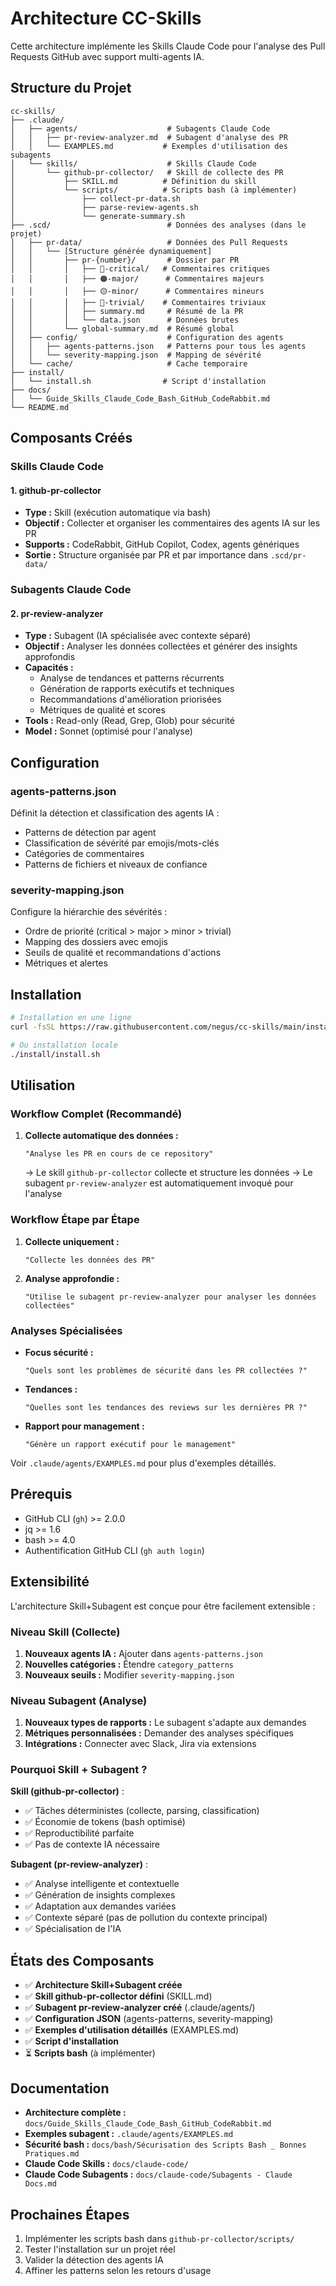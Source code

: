 # Architecture CC-Skills

Cette architecture implémente les Skills Claude Code pour l'analyse des Pull Requests GitHub avec support multi-agents IA.

## Structure du Projet

```
cc-skills/
├── .claude/
│   ├── agents/                    # Subagents Claude Code
│   │   ├── pr-review-analyzer.md  # Subagent d'analyse des PR
│   │   └── EXAMPLES.md           # Exemples d'utilisation des subagents
│   └── skills/                    # Skills Claude Code
│       └── github-pr-collector/   # Skill de collecte des PR
│           ├── SKILL.md          # Définition du skill
│           └── scripts/          # Scripts bash (à implémenter)
│               ├── collect-pr-data.sh
│               ├── parse-review-agents.sh
│               └── generate-summary.sh
├── .scd/                          # Données des analyses (dans le projet)
│   ├── pr-data/                   # Données des Pull Requests
│   │   └── [Structure générée dynamiquement]
│   │       ├── pr-{number}/       # Dossier par PR
│   │       │   ├── 🔴-critical/   # Commentaires critiques
│   │       │   ├── 🟠-major/      # Commentaires majeurs
│   │       │   ├── 🟡-minor/      # Commentaires mineurs
│   │       │   ├── 🔵-trivial/    # Commentaires triviaux
│   │       │   ├── summary.md     # Résumé de la PR
│   │       │   └── data.json      # Données brutes
│   │       └── global-summary.md  # Résumé global
│   ├── config/                    # Configuration des agents
│   │   ├── agents-patterns.json   # Patterns pour tous les agents
│   │   └── severity-mapping.json  # Mapping de sévérité
│   └── cache/                     # Cache temporaire
├── install/
│   └── install.sh                # Script d'installation
├── docs/
│   └── Guide_Skills_Claude_Code_Bash_GitHub_CodeRabbit.md
└── README.md
```

## Composants Créés

### Skills Claude Code

#### 1. github-pr-collector
- **Type :** Skill (exécution automatique via bash)
- **Objectif :** Collecter et organiser les commentaires des agents IA sur les PR
- **Supports :** CodeRabbit, GitHub Copilot, Codex, agents génériques
- **Sortie :** Structure organisée par PR et par importance dans `.scd/pr-data/`

### Subagents Claude Code

#### 2. pr-review-analyzer
- **Type :** Subagent (IA spécialisée avec contexte séparé)
- **Objectif :** Analyser les données collectées et générer des insights approfondis
- **Capacités :**
  - Analyse de tendances et patterns récurrents
  - Génération de rapports exécutifs et techniques
  - Recommandations d'amélioration priorisées
  - Métriques de qualité et scores
- **Tools :** Read-only (Read, Grep, Glob) pour sécurité
- **Model :** Sonnet (optimisé pour l'analyse)

## Configuration

### agents-patterns.json
Définit la détection et classification des agents IA :
- Patterns de détection par agent
- Classification de sévérité par emojis/mots-clés
- Catégories de commentaires
- Patterns de fichiers et niveaux de confiance

### severity-mapping.json
Configure la hiérarchie des sévérités :
- Ordre de priorité (critical > major > minor > trivial)
- Mapping des dossiers avec emojis
- Seuils de qualité et recommandations d'actions
- Métriques et alertes

## Installation

```bash
# Installation en une ligne
curl -fsSL https://raw.githubusercontent.com/negus/cc-skills/main/install/install.sh | bash

# Ou installation locale
./install/install.sh
```

## Utilisation

### Workflow Complet (Recommandé)

1. **Collecte automatique des données :**
   ```
   "Analyse les PR en cours de ce repository"
   ```
   → Le skill `github-pr-collector` collecte et structure les données
   → Le subagent `pr-review-analyzer` est automatiquement invoqué pour l'analyse

### Workflow Étape par Étape

1. **Collecte uniquement :**
   ```
   "Collecte les données des PR"
   ```

2. **Analyse approfondie :**
   ```
   "Utilise le subagent pr-review-analyzer pour analyser les données collectées"
   ```

### Analyses Spécialisées

- **Focus sécurité :**
  ```
  "Quels sont les problèmes de sécurité dans les PR collectées ?"
  ```

- **Tendances :**
  ```
  "Quelles sont les tendances des reviews sur les dernières PR ?"
  ```

- **Rapport pour management :**
  ```
  "Génère un rapport exécutif pour le management"
  ```

Voir `.claude/agents/EXAMPLES.md` pour plus d'exemples détaillés.

## Prérequis

- GitHub CLI (`gh`) >= 2.0.0
- jq >= 1.6
- bash >= 4.0
- Authentification GitHub CLI (`gh auth login`)

## Extensibilité

L'architecture Skill+Subagent est conçue pour être facilement extensible :

### Niveau Skill (Collecte)
1. **Nouveaux agents IA :** Ajouter dans `agents-patterns.json`
2. **Nouvelles catégories :** Étendre `category_patterns`
3. **Nouveaux seuils :** Modifier `severity-mapping.json`

### Niveau Subagent (Analyse)
1. **Nouveaux types de rapports :** Le subagent s'adapte aux demandes
2. **Métriques personnalisées :** Demander des analyses spécifiques
3. **Intégrations :** Connecter avec Slack, Jira via extensions

### Pourquoi Skill + Subagent ?

**Skill (github-pr-collector)** :
- ✅ Tâches déterministes (collecte, parsing, classification)
- ✅ Économie de tokens (bash optimisé)
- ✅ Reproductibilité parfaite
- ✅ Pas de contexte IA nécessaire

**Subagent (pr-review-analyzer)** :
- ✅ Analyse intelligente et contextuelle
- ✅ Génération de insights complexes
- ✅ Adaptation aux demandes variées
- ✅ Contexte séparé (pas de pollution du contexte principal)
- ✅ Spécialisation de l'IA

## États des Composants

- ✅ **Architecture Skill+Subagent créée**
- ✅ **Skill github-pr-collector défini** (SKILL.md)
- ✅ **Subagent pr-review-analyzer créé** (.claude/agents/)
- ✅ **Configuration JSON** (agents-patterns, severity-mapping)
- ✅ **Exemples d'utilisation détaillés** (EXAMPLES.md)
- ✅ **Script d'installation**
- ⏳ **Scripts bash** (à implémenter)

## Documentation

- **Architecture complète :** `docs/Guide_Skills_Claude_Code_Bash_GitHub_CodeRabbit.md`
- **Exemples subagent :** `.claude/agents/EXAMPLES.md`
- **Sécurité bash :** `docs/bash/Sécurisation des Scripts Bash _ Bonnes Pratiques.md`
- **Claude Code Skills :** `docs/claude-code/`
- **Claude Code Subagents :** `docs/claude-code/Subagents - Claude Docs.md`

## Prochaines Étapes

1. Implémenter les scripts bash dans `github-pr-collector/scripts/`
2. Tester l'installation sur un projet réel
3. Valider la détection des agents IA
4. Affiner les patterns selon les retours d'usage